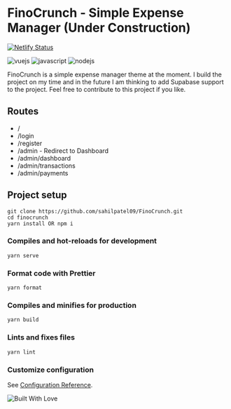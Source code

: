 # FinoCrunch - Simple Expense Manager (Under Construction)
[![Netlify Status](https://api.netlify.com/api/v1/badges/3112870f-66a9-4662-b92f-13bee88d39b1/deploy-status)](https://app.netlify.com/sites/finocrunch/deploys)

![vuejs](https://img.shields.io/badge/Vue.js-35495E?style=for-the-badge&logo=vue.js&logoColor=4FC08D)
![javascript](https://img.shields.io/badge/JavaScript-323330?style=for-the-badge&logo=javascript&logoColor=F7DF1E)
![nodejs](https://img.shields.io/badge/Node.js-43853D?style=for-the-badge&logo=node.js&logoColor=white)



FinoCrunch is a simple expense manager theme at the moment. I build the project on my time and in the future I am thinking to add Supabase support to the project. Feel free to contribute to this project if you like. 

## Routes
* /
* /login
* /register
* /admin - Redirect to Dashboard
* /admin/dashboard
* /admin/transactions
* /admin/payments

## Project setup

```
git clone https://github.com/sahilpatel09/FinoCrunch.git
cd finocrunch
yarn install OR npm i
```

### Compiles and hot-reloads for development

```
yarn serve
```

### Format code with Prettier

```
yarn format
```


### Compiles and minifies for production

```
yarn build
```

### Lints and fixes files

```
yarn lint
```

### Customize configuration

See [Configuration Reference](https://cli.vuejs.org/config/).

![Built With Love](http://ForTheBadge.com/images/badges/built-with-love.svg)
